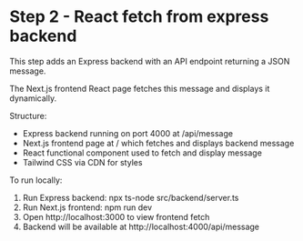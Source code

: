 # Step 2 - React fetch from express backend

This step adds an Express backend with an API endpoint returning a JSON message.

The Next.js frontend React page fetches this message and displays it dynamically.

Structure:
- Express backend running on port 4000 at /api/message
- Next.js frontend page at / which fetches and displays backend message
- React functional component used to fetch and display message
- Tailwind CSS via CDN for styles

To run locally:

1. Run Express backend:
   npx ts-node src/backend/server.ts
2. Run Next.js frontend:
   npm run dev
3. Open http://localhost:3000 to view frontend fetch
4. Backend will be available at http://localhost:4000/api/message